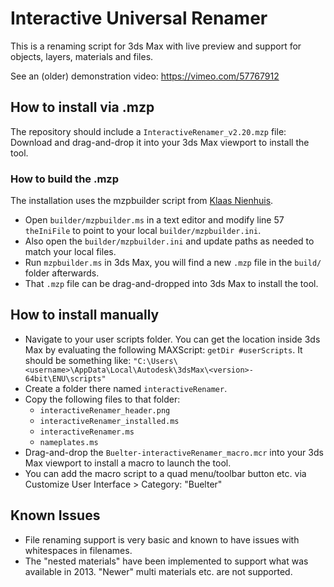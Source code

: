 # Interactive Universal Renamer

This is a renaming script for 3ds Max with live preview and support for objects, layers, materials and files.

See an (older) demonstration video: https://vimeo.com/57767912

## How to install via .mzp

The repository should include a `InteractiveRenamer_v2.20.mzp` file: Download and drag-and-drop it into your 3ds Max viewport to install the tool.

### How to build the .mzp

The installation uses the mzpbuilder script from [Klaas Nienhuis](http://www.klaasnienhuis.nl/).

- Open `builder/mzpbuilder.ms` in a text editor and modify line 57 `theIniFile` to point to your local `builder/mzpbuilder.ini`.
- Also open the `builder/mzpbuilder.ini` and update paths as needed to match your local files.
- Run `mzpbuilder.ms` in 3ds Max, you will find a new `.mzp` file in the `build/` folder afterwards.
- That `.mzp` file can be drag-and-dropped into 3ds Max to install the tool.

## How to install manually

- Navigate to your user scripts folder. You can get the location inside 3ds Max by evaluating the following MAXScript: `getDir #userScripts`. It should be something like: `"C:\Users\<username>\AppData\Local\Autodesk\3dsMax\<version>- 64bit\ENU\scripts"`
- Create a folder there named `interactiveRenamer`.
- Copy the following files to that folder:
  - `interactiveRenamer_header.png`
  - `interactiveRenamer_installed.ms`
  - `interactiveRenamer.ms`
  - `nameplates.ms`
- Drag-and-drop the `Buelter-interactiveRenamer_macro.mcr` into your 3ds Max viewport to install a macro to launch the tool.
- You can add the macro script to a quad menu/toolbar button etc. via Customize User Interface > Category: "Buelter"

## Known Issues

- File renaming support is very basic and known to have issues with whitespaces in filenames.
- The "nested materials" have been implemented to support what was available in 2013. "Newer" multi materials etc. are not supported.
